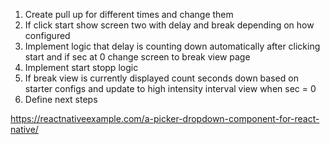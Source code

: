 1. Create pull up for different times and change them 
2. If click start show screen two with delay and break depending on how configured
3. Implement logic that delay is counting down automatically after clicking start and if sec at 0 change screen to break view page 
4. Implement start stopp logic
4. If break view is currently displayed count seconds down based on starter configs and update to high intensity interval view when sec = 0 
5. Define next steps 

https://reactnativeexample.com/a-picker-dropdown-component-for-react-native/